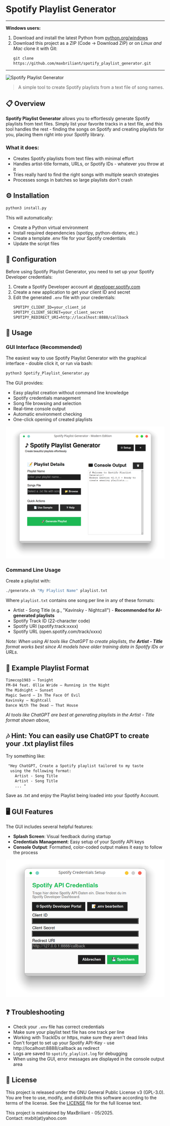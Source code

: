 # Spotify Playlist Generator

---

**Windows users:**

1. Download and install the latest Python from [python.org/windows](https://www.python.org/downloads/windows/)
2. Download this project as a ZIP (Code → Download ZIP) or on *Linux and Mac* clone it with Git:
   ```
   git clone https://github.com/maxbriliant/spotify_playlist_generator.git
   ```

---

![Spotify Playlist Generator](https://img.shields.io/badge/Spotify-Playlist%20Generator-1DB954?style=for-the-badge&logo=spotify&logoColor=white)

> A simple tool to create Spotify playlists from a text file of song names.

## 📋 Overview

**Spotify Playlist Generator** allows you to effortlessly generate Spotify playlists from text files. Simply list your favorite tracks in a text file, and this tool handles the rest - finding the songs on Spotify and creating playlists for you, placing them right into your Spotify library.

### What it does:
- Creates Spotify playlists from text files with minimal effort
- Handles artist-title formats, URLs, or Spotify IDs - whatever you throw at it
- Tries really hard to find the right songs with multiple search strategies
- Processes songs in batches so large playlists don't crash

## ⚙️ Installation

```bash
python3 install.py
```

This will automatically:
- Create a Python virtual environment
- Install required dependencies (spotipy, python-dotenv, etc.)
- Create a template .env file for your Spotify credentials
- Update the script files

## 🔑 Configuration

Before using Spotify Playlist Generator, you need to set up your Spotify Developer credentials:

1. Create a Spotify Developer account at [developer.spotify.com](https://developer.spotify.com/)
2. Create a new application to get your client ID and secret
3. Edit the generated `.env` file with your credentials:
   ```
   SPOTIPY_CLIENT_ID=your_client_id
   SPOTIPY_CLIENT_SECRET=your_client_secret
   SPOTIPY_REDIRECT_URI=http://localhost:8888/callback
   ```

## 🚀 Usage

### GUI Interface (Recommended)

The easiest way to use Spotify Playlist Generator with the graphical interface - double click it, or run via bash:

```bash
python3 Spotify_Playlist_Generator.py
```

The GUI provides:
- Easy playlist creation without command line knowledge
- Spotify credentials management
- Song file browsing and selection
- Real-time console output
- Automatic environment checking
- One-click opening of created playlists

![GUI Screenshot](demo1.png)

### Command Line Usage

Create a playlist with:

```bash
./generate.sh "My Playlist Name" playlist.txt
```

Where `playlist.txt` contains one song per line in any of these formats:
- Artist - Song Title (e.g., "Kavinsky - Nightcall") - **Recommended for AI-generated playlists**
- Spotify Track ID (22-character code)
- Spotify URI (spotify:track:xxxx)
- Spotify URL (open.spotify.com/track/xxxx)

*Note:* 
*When using AI tools like ChatGPT to create playlists, the **Artist - Title** format works best*
*since AI models have older training data in Spotify IDs or URLs.*


## 📝 Example Playlist Format

```
Timecop1983 – Tonight
FM‑84 feat. Ollie Wride – Running in the Night
The Midnight – Sunset
Magic Sword – In The Face Of Evil
Kavinsky – Nightcall
Dance With The Dead – That House
```
*AI tools like ChatGPT are best at generating playlists in the *Artist - Title* format shown above,*


## 🎶 Hint: You can easily use ChatGPT to create your .txt playlist files

Try something like: 
```
 "Hey ChatGPT, Create a Spotify playlist tailored to my taste 
  using the following format: 
    Artist - Song Title
    Artist - Song Title
    ... "
```
Save as .txt and enjoy the Playlist being loaded into your Spotify Account.

## 🖥️ GUI Features

The GUI includes several helpful features:

- **Splash Screen**: Visual feedback during startup
- **Credentials Management**: Easy setup of your Spotify API keys
- **Console Output**: Formatted, color-coded output makes it easy to follow the process

![Credentials Setup](demo2.png)

## ❓ Troubleshooting

- Check your `.env` file has correct credentials
- Make sure your playlist text file has one track per line
- Working with TrackIDs or https, make sure they aren't dead links
- Don't forget to set up your Spotify API-Key - use http://localhost:8888/callback as redirect
- Logs are saved to `spotify_playlist.log` for debugging
- When using the GUI, error messages are displayed in the console output area

## 📄 License

This project is released under the GNU General Public License v3 (GPL-3.0).
You are free to use, modify, and distribute this software according to the terms of the license.
See the [LICENSE](LICENSE) file for the full license text.

This project is maintained by MaxBriliant - 05/2025.  
Contact: mxbit(at)yahoo.com
